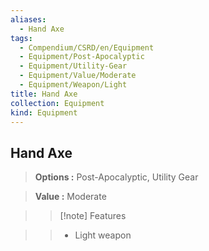 ```yaml
---
aliases:
  - Hand Axe
tags:
  - Compendium/CSRD/en/Equipment
  - Equipment/Post-Apocalyptic
  - Equipment/Utility-Gear
  - Equipment/Value/Moderate
  - Equipment/Weapon/Light
title: Hand Axe
collection: Equipment
kind: Equipment
---
```

## Hand Axe    
    
>    
> **Options :** Post-Apocalyptic, Utility Gear    
> **Value :** Moderate    
>>[!note] Features    
>> - Light weapon